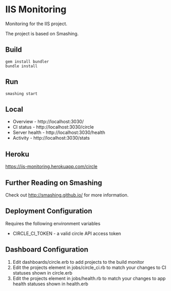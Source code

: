 IIS Monitoring
====
Monitoring for the IIS project.

The project is based on Smashing.

Build
----
```
gem install bundler
bundle install
```

Run
----
```
smashing start
```

Local
----
* Overview - http://localhost:3030/
* CI status - http://localhost:3030/circle
* Server health - http://localhost:3030/health
* Activity - http://localhost:3030/stats


Heroku
----
https://iis-monitoring.herokuapp.com/circle


Further Reading on Smashing
----
Check out http://smashing.github.io/ for more information.


Deployment Configuration
----

Requires the following environment variables

 * CIRCLE_CI_TOKEN - a valid circle API access token
 
 
Dashboard Configuration
----

1. Edit dashboards/circle.erb to add projects to the build monitor
3. Edit the projects element in jobs/circle_ci.rb to match your changes to CI statuses shown in circle.erb
4. Edit the projects element in jobs/health.rb to match your changes to app health statuses shown in health.erb